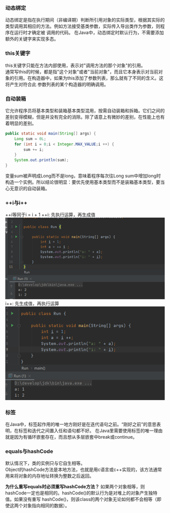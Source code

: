 ### 动态绑定
动态绑定是指在执行期间（非编译期）判断所引用对象的实际类型，根据其实际的类型调用其相应的方法。例如方法接受基类参数，实际传入导出类作为参数，则程序在运行时才确定被
调用的代码。
在Java中，动态绑定时默认行为，不需要添加额外的关键字来实现多态。

### this关键字
this关键字只能在方法内部使用，表示对"调用方法的那个对象"的引用。  
通常写this的时候，都是指"这个对象"或者"当前对象"，而且它本身表示对当前对象的引用。在构造器中，如果为this添加了参数列表，那么就有了不同的含义。这将产生对符合此
参数列表的某个构造器的明确调用。

### 自动装箱
它允许程序员将基本类型和装箱基本类型混用，按需自动装箱和拆箱。它们之间的差别变得模糊，但是并没有完全的消除。除了语意上有微妙的差别，在性能上也有着明显的差别。
```java
public static void main(String[] args) {
    Long sum = 0L;
    for (int i = 0;i < Integer.MAX_VALUE;i ++) {
        sum += i;
    }
    System.out.println(sum);   
}
```
变量sum被声明成Long而不是long，意味着程序每次往Long sum中增加long时构造一个实例。所以结论很明显：要优先使用基本类型而不是装箱基本类型，要当心无意识的自动装箱。

### ++i与i++
++i等同于i = i + 1
++i: 先执行运算，再生成值  
![avatar](../../images/20210331-1.png)  
i++: 先生成值，再执行运算  
![avatar](../../images/20210331-2.png)

### 标签
在Java中，标签起作用的唯一地方刚好是在迭代语句之前。“刚好之前”的意思表明，在标签和迭代之间置入任和语句都不好。
在Java里需要使用标签的唯一理由就是因为有循环嵌套存在，而且想从多层嵌套中break或continue。

### equals与hashCode
默认情况下，类的实例只与它自生相等。  
Object的hashCode方法是本地方法，也就是用c语言或c++实现的，该方法通常用来将对象的内存地址转换为整数之后返回。

**为什么重写equals时必须重写hashCode方法？** 如果两个对象相等，则hashCode一定也是相同的。hashCode()的默认行为是对堆上的对象产生独特值。如果没有重写
hashCode()，则该class的两个对象无论如何都不会相等（即使这两个对象指向相同的数据）。